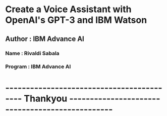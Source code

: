 # Create a Voice Assistant with OpenAI's GPT-3 and IBM Watson

## Author : IBM Advance AI

### Name : Rivaldi Sabala

### Program : IBM Advance AI


# ------------------------------------------ Thankyou ------------------------------------------------
